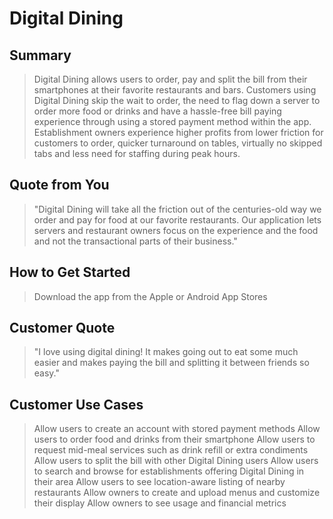 # Digital Dining #
 
## Summary ##
  >Digital Dining allows users to order, pay and split the bill from their smartphones at their favorite restaurants and bars. Customers using Digital Dining skip the wait to order, the need to flag down a server to order more food or drinks and have a hassle-free bill paying experience through using a stored payment method within the app. Establishment owners experience higher profits from lower friction for customers to order, quicker turnaround on tables, virtually no skipped tabs and less need for staffing during peak hours.

## Quote from You ##
  > "Digital Dining will take all the friction out of the centuries-old way we order and pay for food at our favorite restaurants. Our application lets servers and restaurant owners focus on the experience and the food and not the transactional parts of their business."

## How to Get Started ##
  > Download the app from the Apple or Android App Stores

## Customer Quote ##
  > "I love using digital dining! It makes going out to eat some much easier and makes paying the bill and splitting it between friends so easy."

  ## Customer Use Cases ##
> Allow users to create an account with stored payment methods
> Allow users to order food and drinks from their smartphone
> Allow users to request mid-meal services such as drink refill or extra condiments 
> Allow users to split the bill with other Digital Dining users
> Allow users to search and browse for establishments offering Digital Dining in their area 
> Allow users to see location-aware listing of nearby restaurants
> Allow owners to create and upload menus and customize their display
> Allow owners to see usage and financial metrics 

